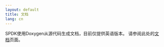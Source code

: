 ```yaml
---
layout: default
title: 文档
lang: cn
---
```


SPDK使用Doxygen从源代码生成文档，目前仅提供英语版本。 
请参阅此处的[文档](/doc/)页面。
